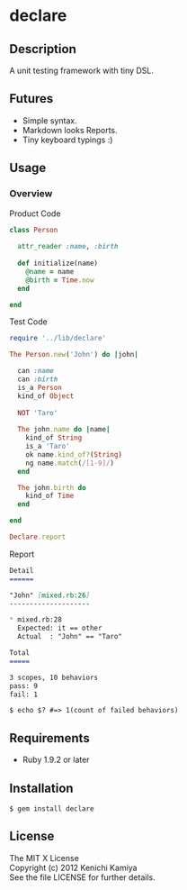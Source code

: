 declare
=======

Description
------------

A unit testing framework with tiny DSL.

Futures
--------

* Simple syntax.
* Markdown looks Reports.
* Tiny keyboard typings :)

Usage
-----

### Overview

Product Code

```ruby
class Person
  
  attr_reader :name, :birth
  
  def initialize(name)
    @name = name
    @birth = Time.now
  end

end
```

Test Code

```ruby
require '../lib/declare'

The Person.new('John') do |john|

  can :name
  can :birth
  is_a Person
  kind_of Object
  
  NOT 'Taro'
  
  The john.name do |name|
    kind_of String
    is_a 'Taro'
    ok name.kind_of?(String)
    ng name.match(/[1-9]/)
  end

  The john.birth do
    kind_of Time
  end

end

Declare.report
```

Report

```markdown
Detail
======

"John" [mixed.rb:26]
--------------------

* mixed.rb:28
  Expected: it == other
  Actual  : "John" == "Taro"

Total
=====

3 scopes, 10 behaviors
pass: 9
fail: 1
```

```shell
$ echo $? #=> 1(count of failed behaviors)
```

Requirements
------------

* Ruby 1.9.2 or later

Installation
-------------

```shell
$ gem install declare
```

License
-------

The MIT X License  
Copyright (c) 2012 Kenichi Kamiya  
See the file LICENSE for further details.

